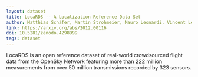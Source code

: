 ```yaml
---
layout: dataset
title: LocaRDS -- A Localization Reference Data Set
author: Matthias Schäfer, Martin Strohmeier, Mauro Leonardi, Vincent Lenders
link: https://arxiv.org/abs/2012.00116
doi: 10.5281/zenodo.4298999
tags: dataset
---
```


LocaRDS is an open reference dataset of real-world crowdsourced flight data
from the OpenSky Network featuring more than 222 million measurements from
over 50 million transmissions recorded by 323 sensors.
